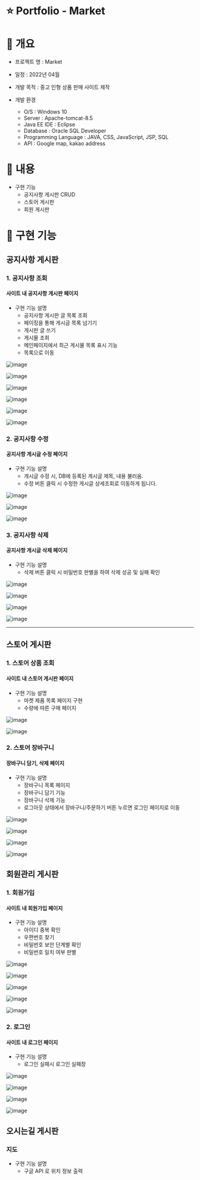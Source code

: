 # ⭐️ Portfolio - Market

# 📝 개요
+ 프로젝트 명 : Market

+ 일정 : 2022년 04월

+ 개발 목적 : 중고 인형 상품 판매 사이트 제작

+ 개발 환경
  + O/S : Windows 10
  + Server : Apache-tomcat-8.5
  + Java EE IDE : Eclipse
  + Database : Oracle SQL Developer
  + Programming Language : JAVA, CSS, JavaScript, JSP, SQL
  + API : Google map, kakao address

# 📝 내용
+ 구현 기능
  + 공지사항 게시판 CRUD
  + 스토어 게시판 
  + 회원 게시판

# 📝 구현 기능
## 공지사항 게시판
 ### 1. 공지사항 조회
 
 #### 사이트 내 공지사항 게시판 페이지
 + 구현 기능 설명
    + 공지사항 게시판 글 목록 조회
    + 페이징을 통해 게시글 목록 넘기기
    + 게시판 글 쓰기
    + 게시물 조회
    + 메인페이지에서 최근 게시물 목록 표시 기능
   + 목록으로 이동

![image](https://user-images.githubusercontent.com/104810523/174934577-942c5998-dfeb-4dfc-ae40-e8b88f125333.png)

![image](https://user-images.githubusercontent.com/104810523/174934683-7358d681-c6fe-4f7b-a5ac-8abdd238e0c4.png)

![image](https://user-images.githubusercontent.com/104810523/174934702-306c8fdb-20d8-4c06-8eab-0bfd254637bc.png)

![image](https://user-images.githubusercontent.com/104810523/174934755-b4dbecdd-85c4-4787-9e80-94a613ec313d.png)

![image](https://user-images.githubusercontent.com/104810523/174934765-776d0ea1-8d89-433b-903b-b705660420a9.png)

![image](https://user-images.githubusercontent.com/104810523/174934775-1b812c10-608f-4a0d-bd01-e6b95e16e12d.png)

 ### 2. 공지사항 수정
 #### 공지사항 게시글 수정 페이지
 + 구현 기능 설명
    + 게시글 수정 시, DB에 등록된 게시글 제목, 내용 불러옴.
    + 수정 버튼 클릭 시 수정한 게시글 상세조회로 이동하게 됩니다.
   
![image](https://user-images.githubusercontent.com/104810523/174935520-31cfbe52-b04b-40fa-ac06-27e7c46ef237.png)

![image](https://user-images.githubusercontent.com/104810523/174935527-a39a7247-22e3-4af8-b7c7-831ddb8ad077.png)

![image](https://user-images.githubusercontent.com/104810523/174935539-c610b2ea-2c15-4928-b1c3-ff5708baa128.png)


 ### 3. 공지사항 삭제
 #### 공지사항 게시글 삭제 페이지
 + 구현 기능 설명
    + 삭제 버튼 클릭 시 비밀번호 판별을 하여 삭제 성공 및 실패 확인

![image](https://user-images.githubusercontent.com/104810523/174935881-69d32d5d-5beb-4444-9ccd-331dca127ce1.png)

![image](https://user-images.githubusercontent.com/104810523/174935905-ce2b8a09-30a4-4d34-bf12-1d0ffa620871.png)

![image](https://user-images.githubusercontent.com/104810523/174935853-afdc7d84-a873-468d-916c-d74901844fc0.png)

![image](https://user-images.githubusercontent.com/104810523/174935860-c2c41049-ed62-4401-adc8-1291f46563f2.png)

-------------------------------------
## 스토어 게시판 
### 1. 스토어 상품 조회
 #### 사이트 내 스토어 게시판 페이지
 + 구현 기능 설명
    + 마켓 제품 목록 페이지 구현
    + 수량에 따른 구매 페이지

![image](https://user-images.githubusercontent.com/104810523/174937033-437bce97-76dc-4543-87cd-40f3b1d1634e.png)

![image](https://user-images.githubusercontent.com/104810523/174937040-c876affc-5f14-46fd-a2a8-083071d9e406.png)




### 2. 스토어 장바구니 
#### 장바구니 담기, 삭제 페이지
 + 구현 기능 설명
    + 장바구니 목록 페이지
    + 장바구니 담기 기능
    + 장바구니 삭제 기능
    + 로그아웃 상태에서 장바구니/주문하기 버튼 누르면 로그인 페이지로 이동

![image](https://user-images.githubusercontent.com/104810523/174937044-0e2bbd6c-9cde-435c-a553-57a0a0f97656.png)

![image](https://user-images.githubusercontent.com/104810523/174937056-36b2ab4c-b960-4696-9873-bb33bebc5eab.png)

![image](https://user-images.githubusercontent.com/104810523/174937062-81407353-cb46-499c-bc4b-d90fda2c1a44.png)

![image](https://user-images.githubusercontent.com/104810523/174937069-fa53c112-8ee8-407e-a4cf-424744d5ea5a.png)

## 회원관리 게시판
 ### 1. 회원가입
 
 #### 사이트 내 회원가입 페이지
 + 구현 기능 설명
    + 아이디 중복 확인
    + 우편번호 찾기
    + 비밀번호 보안 단계별 확인
    + 비밀번호 일치 여부 판별


![image](https://user-images.githubusercontent.com/104810523/174937912-83ac9b6d-b4a2-4b10-869e-150315310a49.png)

![image](https://user-images.githubusercontent.com/104810523/174937921-3885fac6-3078-48e8-ae0a-e90cb79dc767.png)

![image](https://user-images.githubusercontent.com/104810523/174937930-5bf661ae-f20e-4ae8-8210-ac95eec0deaf.png)

![image](https://user-images.githubusercontent.com/104810523/174937935-2f0a6160-d3a5-4246-839b-9e509da0852b.png)

![image](https://user-images.githubusercontent.com/104810523/174937943-6f67a80c-081a-4a28-875a-8b8e4e3af5e5.png)

### 2. 로그인
 
 #### 사이트 내 로그인 페이지
 + 구현 기능 설명
    + 로그인 실패시 로그인 실패창 
 
![image](https://user-images.githubusercontent.com/104810523/174938057-0c5351b6-d382-489b-a618-c209241dc223.png)

![image](https://user-images.githubusercontent.com/104810523/174938765-7b786e12-626e-4047-9f53-59253476014a.png)

![image](https://user-images.githubusercontent.com/104810523/174938770-605964b4-b935-4943-acc5-8363f11a5f6b.png)

![image](https://user-images.githubusercontent.com/104810523/174938772-8639e1e3-583a-45b7-991d-07b8a13524b8.png)

## 오시는길 게시판
 ### 지도
 + 구현 기능 설명
    + 구글 API 로 위치 정보 출력

